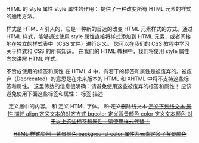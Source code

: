 HTML 的 style 属性
style 属性的作用：
提供了一种改变所有 HTML 元素的样式的通用方法。

样式是 HTML 4 引入的，它是一种新的首选的改变 HTML 元素样式的方式。通过 HTML 样式，能够通过使用 style 属性直接将样式添加到 HTML 元素，或者间接地在独立的样式表中（CSS 文件）进行定义。
您可以在我们的 CSS 教程中学习关于样式和 CSS 的所有知识。
在我们的 HTML 教程中，我们将使用 style 属性向您讲解 HTML 样式。


不赞成使用的标签和属性
在 HTML 4 中，有若干的标签和属性是被废弃的。被废弃（Deprecated）的意思是在未来版本的 HTML 和 XHTML 中将不支持这些标签和属性。
这里传达的信息很明确：请避免使用这些被废弃的标签和属性！
应该避免使用下面这些标签和属性：
标签	描述
<center>	定义居中的内容。
<font> 和 <basefont>	定义 HTML 字体。
<s> 和 <strike>	定义删除线文本
<u>	定义下划线文本
属性	描述
align	定义文本的对齐方式
bgcolor	定义背景颜色
color	定义文本颜色
对于以上这些标签和属性：请使用样式代替！

HTML 样式实例 - 背景颜色
background-color 属性为元素定义了背景颜色

